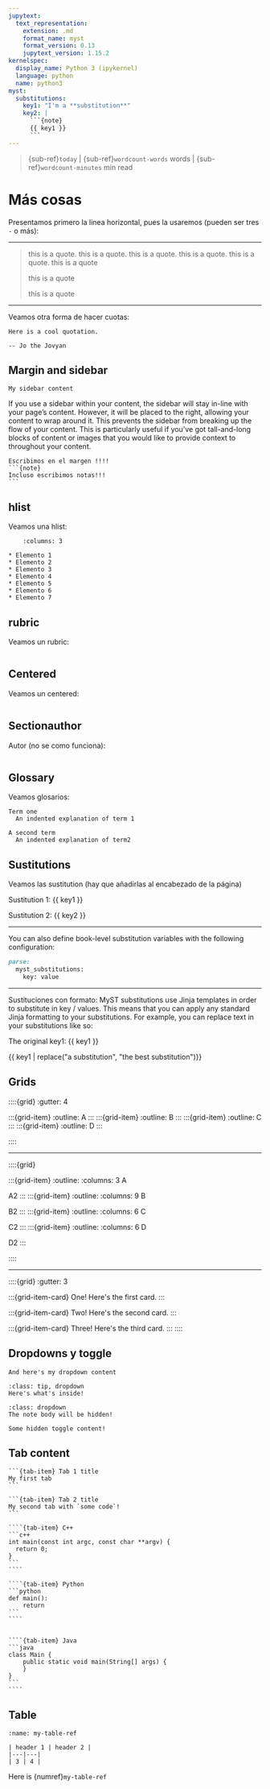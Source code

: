 ```yaml
---
jupytext:
  text_representation:
    extension: .md
    format_name: myst
    format_version: 0.13
    jupytext_version: 1.15.2
kernelspec:
  display_name: Python 3 (ipykernel)
  language: python
  name: python3
myst:
  substitutions:
    key1: "I'm a **substitution**"
    key2: |
      ```{note}
      {{ key1 }}
      ```
---
```


> {sub-ref}`today` | {sub-ref}`wordcount-words` words | {sub-ref}`wordcount-minutes` min read

# Más cosas



Presentamos primero la linea horizontal, pues la usaremos (pueden ser tres `-` o más):

--------------------------------------------------------------------------------

> this is a quote. this is a quote. this is a quote. this is a quote. this is a quote. this is a quote
>
> this is a quote
>
> this is a quote

--------------------------------------------------------------------------------

Veamos otra forma de hacer cuotas:
```{epigraph}
Here is a cool quotation.

-- Jo the Jovyan
```

## Margin and sidebar

```{sidebar} My sidebar title
My sidebar content
```
If you use a sidebar within your content, the sidebar will stay in-line with your page’s content. However, it will be placed to the right, allowing your content to wrap around it. This prevents the sidebar from breaking up the flow of your content. This is particularly useful if you’ve got tall-and-long blocks of content or images that you would like to provide context to throughout your content.



````{margin}
Escribimos en el margen !!!!
```{note}
Incluso escribimos notas!!!
```
````

## hlist

Veamos una hlist:

```{hlist}
    :columns: 3

* Elemento 1
* Elemento 2
* Elemento 3
* Elemento 4
* Elemento 5
* Elemento 6
* Elemento 7
```

## rubric

Veamos un rubric:
```{rubric} This is a rubric (título chulo básicamente)
```

## Centered

Veamos un centered:
```{centered} Esto es un centered (negrita y centrado)
```

## Sectionauthor

Autor (no se como funciona):

```{sectionauthor} David Castaño Bandín <david.castano@uma.es>
```

## Glossary

Veamos glosarios:
```{glossary}
Term one
  An indented explanation of term 1

A second term
  An indented explanation of term2
```

## Sustitutions

Veamos las sustitution (hay que añadirlas al encabezado de la página)

Sustitution 1: {{ key1 }}

Sustitution 2: {{ key2 }}

--------------------------------------------------------------------------------

You can also define book-level substitution variables with the following configuration:

```markdown
parse:
  myst_substitutions:
    key: value
```

--------------------------------------------------------------------------------
Sustituciones con formato: MyST substitutions use Jinja templates in order to substitute in key / values. This means that you can apply any standard Jinja formatting to your substitutions. For example, you can replace text in your substitutions like so:

The original key1: {{ key1 }}

{{ key1 | replace("a substitution", "the best substitution")}}


## Grids

::::{grid}
:gutter: 4

:::{grid-item}
:outline:
A
:::
:::{grid-item}
:outline:
B
:::
:::{grid-item}
:outline:
C
:::
:::{grid-item}
:outline:
D
:::

::::

--------------------------------------------------------------------------------

::::{grid}

:::{grid-item}
:outline:
:columns: 3
A

A2
:::
:::{grid-item}
:outline:
:columns: 9
B

B2
:::
:::{grid-item}
:outline:
:columns: 6
C

C2
:::
:::{grid-item}
:outline:
:columns: 6
D

D2
:::

::::

--------------------------------------------------------------------------------

::::{grid}
:gutter: 3

:::{grid-item-card} One!
Here's the first card.
:::

:::{grid-item-card} Two!
Here's the second card.
:::

:::{grid-item-card} Three!
Here's the third card.
:::
::::

## Dropdowns y toggle

```{dropdown} Here's my dropdown
And here's my dropdown content
```

```{admonition} Click here!
:class: tip, dropdown
Here's what's inside!
```

```{note}
:class: dropdown
The note body will be hidden!
```

```{toggle}
Some hidden toggle content!
```

## Tab content


````{tab-set}
```{tab-item} Tab 1 title
My first tab
```

```{tab-item} Tab 2 title
My second tab with `some code`!
```
````


`````{tab-set}
````{tab-item} C++
```c++
int main(const int argc, const char **argv) {
  return 0;
}
```
````

````{tab-item} Python
```python
def main():
    return
```
````


````{tab-item} Java
```java
class Main {
    public static void main(String[] args) {
    }
}
```
````

`````


## Table 

```{table} My table title
:name: my-table-ref

| header 1 | header 2 |
|---|---|
| 3 | 4 |
```

Here is {numref}`my-table-ref`